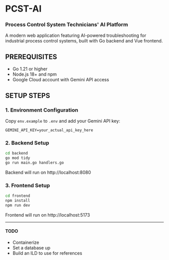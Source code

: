 # PCST-AI

### Process Control System Technicians' AI Platform

A modern web application featuring AI-powered troubleshooting for industrial process control systems, built with Go backend and Vue frontend.

## PREREQUISITES
- Go 1.21 or higher
- Node.js 18+ and npm
- Google Cloud account with Gemini API access

## SETUP STEPS

### 1. Environment Configuration
Copy `env.example` to `.env` and add your Gemini API key:
```
GEMINI_API_KEY=your_actual_api_key_here
```

### 2. Backend Setup
```bash
cd backend
go mod tidy
go run main.go handlers.go
```
Backend will run on http://localhost:8080

### 3. Frontend Setup
```bash
cd frontend
npm install
npm run dev
```
Frontend will run on http://localhost:5173

-----

#### TODO
- Containerize
- Set a database up
- Build an ILD to use for references